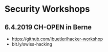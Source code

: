 # Security Workshops
## 6.4.2019 CH-OPEN in Berne
* https://github.com/ibuetler/hacker-workshop
* bit.ly/swiss-hacking





